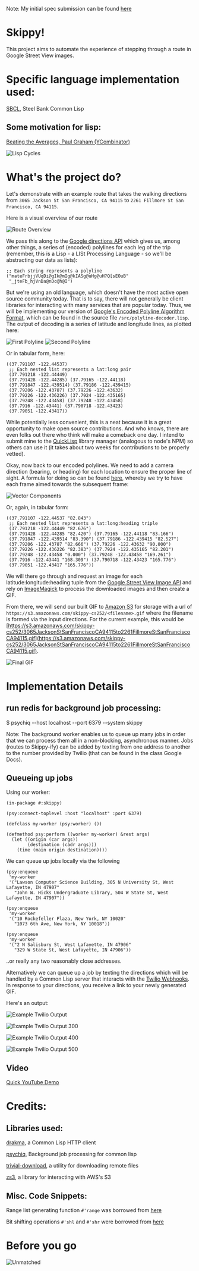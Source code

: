 Note: My initial spec submission can be found [here](https://github.com/suterr252/skippy/blob/master/submitted.txt)

# Skippy!


This project aims to automate the experience of stepping through a route in Google Street View images.

# Specific language implementation used:
[SBCL](http://www.sbcl.org/), Steel Bank Common Lisp

## Some motivation for lisp:
[Beating the Averages, Paul Graham (YCombinator)](http://www.paulgraham.com/avg.html)

![Lisp Cycles](https://github.com/suterr252/skippy/blob/master/img/lisp_cycles.png)

# What's the project do?

Let's demonstrate with an example route that takes the walking directions from `3065 Jackson St San Francisco, CA 94115` to `2261 Fillmore St San Francisco, CA 94115`.


Here is a visual overview of our route


![Route Overview](https://github.com/suterr252/skippy/blob/master/img/walking-route.png)

We pass this along to the [Google directions API](https://developers.google.com/maps/documentation/directions/) which gives us, among other things, a series of (encoded) polylines for each leg of the trip (remember, this is a Lisp - a LISt Processing Language - so we'll be abstracting our data as lists):

``` common-lisp
;; Each string represents a polyline
("mateFrbjjVUqDi@gIk@mIg@kIASg@uHg@uH?Q[sEOuB"
 "_jteFb_hjVnDa@nDc@h@I")
```

But we're using an old language, which doesn't have the most active open source community today. That is to say, there will not generally be client libraries for interacting with many services that are popular today. Thus, we will be implementing our version of [Google's Encoded Polyline Algorithm Format](https://developers.google.com/maps/documentation/utilities/polylinealgorithm), which can be found in the source file `/src/polyline-decoder.lisp`. The output of decoding is a series of latitude and longitude lines, as plotted here:


![First Polyline](https://github.com/suterr252/skippy/blob/master/img/polyline1.png) ![Second Polyline](https://github.com/suterr252/skippy/blob/master/img/polyline2.png)



Or in tabular form, here:
``` common-lisp
((37.791107 -122.44537)
 ;; Each nested list represents a lat:long pair
 (37.791218 -122.44449)
 (37.791428 -122.44285) (37.79165 -122.44118)
 (37.791847 -122.439514) (37.79186 -122.439415)
 (37.79206 -122.43787) (37.79226 -122.43632)
 (37.79226 -122.436226) (37.7924 -122.435165)
 (37.79248 -122.43458) (37.79248 -122.43458)
 (37.7916 -122.43441) (37.790718 -122.43423)
 (37.79051 -122.43417))
```


While potentially less convenient, this is a neat because it is a great opportunity to make open source contributions. And who knows, there are even folks out there who think will make a comeback one day. I intend to submit mine to the [QuickLisp](https://www.quicklisp.org/beta/) library manager (analogous to node's NPM) so others can use it (it takes about two weeks for contributions to be properly vetted).



Okay, now back to our encoded polylines. We need to add a camera direction (bearing, or heading) for each location to ensure the proper line of sight. A formula for doing so can be found [here](https://stackoverflow.com/questions/3932502/calculate-angle-between-two-latitude-longitude-points#answer-18738281), whereby we try to have each frame aimed towards the subsequent frame:

![Vector Components](https://github.com/suterr252/skippy/blob/master/img/directions-added.jpg)

Or, again, in tabular form:
``` common-lisp
((37.791107 -122.44537 "82.843")
 ;; Each nested list represents a lat:long:heading triple
 (37.791218 -122.44449 "82.676")
 (37.791428 -122.44285 "82.420") (37.79165 -122.44118 "83.166")
 (37.791847 -122.439514 "83.390") (37.79186 -122.439415 "82.527")
 (37.79206 -122.43787 "82.666") (37.79226 -122.43632 "90.000")
 (37.79226 -122.436226 "82.383") (37.7924 -122.435165 "82.201")
 (37.79248 -122.43458 "0.000") (37.79248 -122.43458 "169.261")
 (37.7916 -122.43441 "168.309") (37.790718 -122.43423 "165.776")
 (37.79051 -122.43417 "165.776"))
```



We will there go through and request an image for each latitude:longitude:heading tuple from the [Google Street View Image API](https://developers.google.com/maps/documentation/streetview/) and rely on [ImageMagick](https://www.imagemagick.org/script/index.php) to process the downloaded images and then create a GIF.

From there, we will send our built GIF to [Amazon S3](https://aws.amazon.com/s3/) for storage with a url of `https://s3.amazonaws.com/skippy-cs252/<filename>.gif` where the filename is formed via the input directions. For the current example, this would be [https://s3.amazonaws.com/skippy-cs252/3065JacksonStSanFranciscoCA94115to2261FillmoreStSanFranciscoCA94115.gif](https://s3.amazonaws.com/skippy-cs252/3065JacksonStSanFranciscoCA94115to2261FillmoreStSanFranciscoCA94115.gif).

![Final GIF](https://github.com/suterr252/skippy/blob/master/img/3065JacksonStSanFranciscoCA94115to2261FillmoreStSanFranciscoCA94115.gif)


# Implementation Details

## run redis for background job processing:
$ psychiq --host localhost --port 6379 --system skippy

Note: The background worker enables us to queue up many jobs in order that we can process them all in a non-blocking, asynchronous manner. Jobs (routes to Skippy-ify) can be added by texting from one address to another to the number provided by Twilio (that can be found in the class Google Docs).

## Queueing up jobs

Using our worker:

``` common-lisp
(in-package #:skippy)

(psy:connect-toplevel :host "localhost" :port 6379)

(defclass my-worker (psy:worker) ())

(defmethod psy:perform ((worker my-worker) &rest args)
  (let ((origin (car args))
        (destination (cadr args)))
    (time (main origin destination))))

```

We can queue up jobs locally via the following

``` common-lisp
(psy:enqueue
 'my-worker
 '("Lawson Computer Science Building, 305 N University St, West Lafayette, IN 47907"
   "John W. Hicks Undergraduate Library, 504 W State St, West Lafayette, IN 47907"))

(psy:enqueue
 'my-worker
 '("10 Rockefeller Plaza, New York, NY 10020"
   "1073 6th Ave, New York, NY 10018"))

(psy:enqueue
 'my-worker
 '("2 N Salisbury St, West Lafayette, IN 47906"
   "329 W State St, West Lafayette, IN 47906"))
```

..or really any two reasonably close addresses.

Alternatively we can queue up a job by texting the directions which will be handled by a Common Lisp server that interacts with the [Twilio Webhooks](https://www.twilio.com/docs/sms/tutorials/how-to-receive-and-reply-python). In response to your directions, you receive a link to your newly generated GIF.


Here's an output:


![Example Twilio Output](https://github.com/suterr252/skippy/blob/master/img/twilio-res.jpg)


![Example Twilio Output 300](https://github.com/suterr252/skippy/blob/master/img/twilio-res-300x341.jpg)


![Example Twilio Output 400](https://github.com/suterr252/skippy/blob/master/img/twilio-res-400x454.jpg)


![Example Twilio Output 500](https://github.com/suterr252/skippy/blob/master/img/twilio-res-500x568.jpg)


## Video

[Quick YouTube Demo](https://www.youtube.com/watch?v=SEW1d1HDU8I&feature=youtu.be)


# Credits:

## Libraries used:


[drakma](https://github.com/edicl/drakma), a Common Lisp HTTP client


[psychiq](https://github.com/fukamachi/psychiq), Background job processing for common lisp


[trivial-download](https://github.com/eudoxia0/trivial-download), a utility for downloading remote files


[zs3](https://github.com/xach/zs3), a library for interacting with AWS's S3


## Misc. Code Snippets:

Range list generating function `#'range` was borrowed from [here](https://stackoverflow.com/questions/13937520/pythons-range-analog-in-common-lisp#answer-13937652)

Bit shifting operations `#'shl` and `#'shr` were borrowed from [here](http://tomszilagyi.github.io/2016/01/CL-bitwise-Rosettacode)


# Before you go

![Unmatched](https://github.com/suterr252/skippy/blob/master/img/unmatched.png)
